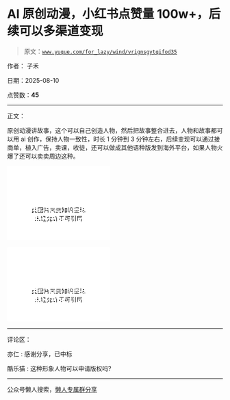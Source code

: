 # AI 原创动漫，小红书点赞量 100w+，后续可以多渠道变现

> 原文：[`www.yuque.com/for_lazy/wind/vrignsgytqifod35`](https://www.yuque.com/for_lazy/wind/vrignsgytqifod35)

作者： 子禾

日期：2025-08-10

点赞数：**45**

* * *

正文：

原创动漫讲故事，这个可以自己创造人物，然后把故事整合进去，人物和故事都可以用 ai 创作，保持人物一致性，时长 1 分钟到 3 分钟左右，后续变现可以通过接商单，植入广告，卖课，收徒，还可以做成其他语种版发到海外平台，如果人物火爆了还可以卖卖周边这种。

![](img/14c52b7a7f1286fc42c38a6e6971526e.png "None")

![](img/01649b9c79af100032c6f7cb756e8566.png "None")

* * *

评论区：

亦仁 : 感谢分享，已中标

酷乐猫 : 这种形象人物可以申请版权吗?

* * *

公众号懒人搜索，[懒人专属群分享](https://lazybook.fun/#/blog/group)